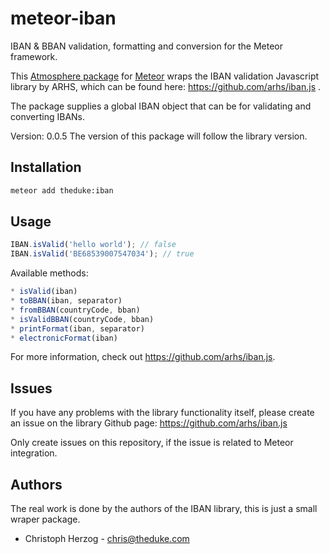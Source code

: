 # meteor-iban
IBAN &amp; BBAN validation, formatting and conversion for the Meteor framework.


This [Atmosphere package](http://atmospherejs.com/theduke/iban) for [Meteor](https://www.meteor.com/) wraps the IBAN validation Javascript library by ARHS, which can be found here: https://github.com/arhs/iban.js .

The package supplies a global IBAN object that can be for validating and converting IBANs.


Version: 0.0.5
The version of this package will follow the library version.

## Installation


```bash
meteor add theduke:iban

```

## Usage

```javascript
IBAN.isValid('hello world'); // false
IBAN.isValid('BE68539007547034'); // true
```

Available methods:

```javascript
* isValid(iban)
* toBBAN(iban, separator)
* fromBBAN(countryCode, bban)
* isValidBBAN(countryCode, bban)
* printFormat(iban, separator)
* electronicFormat(iban)
```

For more information, check out https://github.com/arhs/iban.js.

## Issues

If you have any problems with the library functionality itself, please create an issue on the library Github page:
https://github.com/arhs/iban.js

Only create issues on this repository, if the issue is related to Meteor integration.

## Authors

The real work is done by the authors of the IBAN library, 
this is just a small wraper package.

* Christoph Herzog - chris@theduke.com
